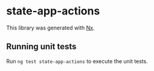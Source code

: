 # state-app-actions

This library was generated with [Nx](https://nx.dev).

## Running unit tests

Run `ng test state-app-actions` to execute the unit tests.

